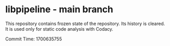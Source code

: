 # libpipeline - main branch

This repository contains frozen state of the repository.
Its history is cleared. It is used only for static code
analysis with Codacy.

Commit Time: 1700635755